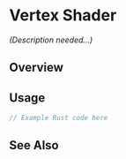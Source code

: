 # Vertex Shader

*(Description needed...)*

## Overview

## Usage

```rust
// Example Rust code here
```

## See Also

